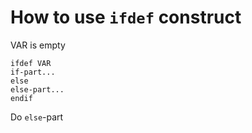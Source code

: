 # How to use `ifdef` construct
VAR is empty 

```
ifdef VAR
if-part...
else
else-part...
endif
```

Do `else`-part